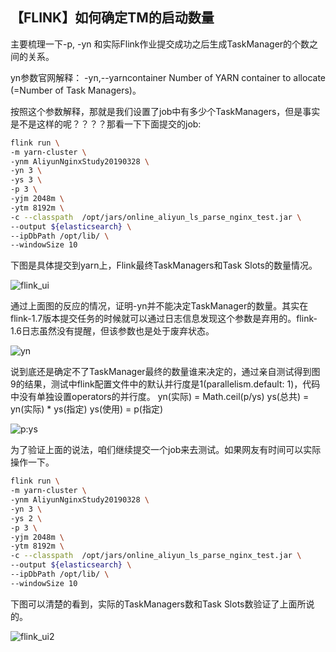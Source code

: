 ## 【FLINK】如何确定TM的启动数量

主要梳理一下-p, -yn 和实际Flink作业提交成功之后生成TaskManager的个数之间的关系。

yn参数官网解释： -yn,--yarncontainer <arg>   Number of YARN container to allocate (=Number of Task Managers)。

按照这个参数解释，那就是我们设置了job中有多少个TaskManagers，但是事实是不是这样的呢？？？？那看一下下面提交的job:

```bash
flink run \
-m yarn-cluster \
-ynm AliyunNginxStudy20190328 \  
-yn 3 \
-ys 3 \
-p 3 \
-yjm 2048m \
-ytm 8192m \
-c --classpath  /opt/jars/online_aliyun_ls_parse_nginx_test.jar \
--output ${elasticsearch} \
--ipDbPath /opt/lib/ \
--windowSize 10
```

下图是具体提交到yarn上，Flink最终TaskManagers和Task Slots的数量情况。

![flink_ui](/Users/sherlock/Desktop/notes/allPics/Flink/flink_ui.png)

通过上面图的反应的情况，证明-yn并不能决定TaskManager的数量。其实在flink-1.7版本提交任务的时候就可以通过日志信息发现这个参数是弃用的。flink-1.6日志虽然没有提醒，但该参数也是处于废弃状态。

![yn](/Users/sherlock/Desktop/notes/allPics/Flink/yn.png)

说到底还是确定不了TaskManager最终的数量谁来决定的，通过亲自测试得到图9的结果，测试中flink配置文件中的默认并行度是1(parallelism.default: 1)，代码中没有单独设置operators的并行度。
 yn(实际) = Math.ceil(p/ys)
 ys(总共) = yn(实际)  * ys(指定)
 ys(使用) = p(指定)

![p:ys](/Users/sherlock/Desktop/notes/allPics/Flink/p:ys.png)

为了验证上面的说法，咱们继续提交一个job来去测试。如果网友有时间可以实际操作一下。

```bash
flink run \
-m yarn-cluster \
-ynm AliyunNginxStudy20190328 \  
-yn 3 \
-ys 2 \
-p 3 \
-yjm 2048m \
-ytm 8192m \
-c --classpath  /opt/jars/online_aliyun_ls_parse_nginx_test.jar \
--output ${elasticsearch} \
--ipDbPath /opt/lib/ \
--windowSize 10
```

下图可以清楚的看到，实际的TaskManagers数和Task Slots数验证了上面所说的。

![flink_ui2](/Users/sherlock/Desktop/notes/allPics/Flink/flink_ui2.png)

